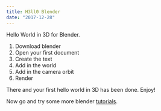 ```yaml
---
title: H3ll0 Blender
date: "2017-12-28"
---
```


Hello World in 3D for Blender.

1. Download blender
1. Open your first document
1. Create the text
1. Add in the world
1. Add in the camera orbit
1. Render

There and your first hello world in 3D has been done. Enjoy!

Now go and try some more blender [tutorials](https://www.blender.org/support/tutorials/).
